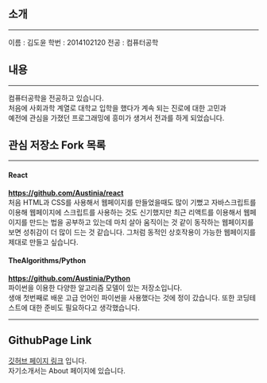 ## 소개
---
이름 : 김도윤
학번 : 2014102120
전공 : 컴퓨터공학
## 내용
---
컴퓨터공학을 전공하고 있습니다.  
처음에 사회과학 계열로 대학교 입학을 했다가
계속 되는 진로에 대한 고민과  
예전에 관심을 가졌던 프로그래밍에 흥미가 생겨서 전과를 하게 되었습니다.
## 관심 저장소 Fork 목록
---
#### React

__<https://github.com/Austinia/react>__  
처음 HTML과 CSS를 사용해서 웹페이지를 만들었을때도 많이 기뻤고
자바스크립트를 이용해 웹페이지에 스크립트를 사용하는 것도 신기했지만
최근 리액트를 이용해서 웹페이지를 만드는 법을 공부하고 있는데
마치 살아 움직이는 것 같이 동작하는 웹페이지를 보면 성취감이 더 많이 드는 것 같습니다.
그처럼 동적인 상호작용이 가능한 웹페이지를 제대로 만들고 싶습니다.

#### TheAlgorithms/Python

__<https://github.com/Austinia/Python>__  
파이썬을 이용한 다양한 알고리즘 모델이 있는 저장소입니다.  
생애 첫번째로 배운 고급 언어인 파이썬을 사용했다는 것에 정이 갔습니다.
또한 코딩테스트에 대한 준비도 필요하다고 생각했습니다.

---

## GithubPage Link

[깃허브 페이지 링크](https://austinia.github.io/blog/ "깃허브 페이지 링크입니다 클릭하세요.") 입니다.  
자기소개서는 About 페이지에 있습니다.